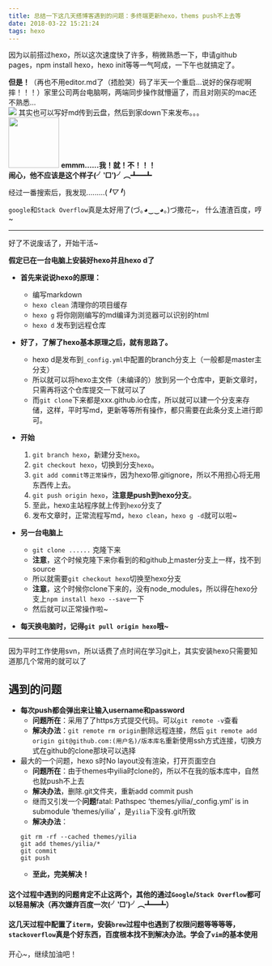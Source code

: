 ```yaml
---
title: 总结一下这几天搭博客遇到的问题：多终端更新hexo，thems push不上去等
date: 2018-03-22 15:21:24
tags: hexo
---
```

因为以前搭过hexo，所以这次速度快了许多，稍微熟悉一下，申请github pages，npm install hexo，hexo init等等一气呵成，一下午也就搞定了。

**但是！**（再也不用editor.md了（捂脸哭）码了半天一个重启...说好的保存呢啊摔！！！）家里公司两台电脑啊，两端同步操作就懵逼了，而且对刚买的mac还不熟悉...  
![](https://upload-images.jianshu.io/upload_images/11264410-85c864b78cff126e.jpg)
其实也可以写好md传到云盘，然后到家down下来发布。。。  
<img src="https://upload-images.jianshu.io/upload_images/11264410-febcbec4a270819f.jpg" width="100"/>
**emmm......我！就！不！！！  
闹心，他不应该是这个样子(╯‵□′)╯︵┻━┻**

经过一番搜索后，我发现.........(*╹▽╹*)
<!-- more -->
`google`和`Stack Overflow`真是太好用了(づ｡◕‿‿◕｡)づ撒花~， 什么渣渣百度，哼~

---
好了不说废话了，开始干活~

**假定已在一台电脑上安装好hexo并且hexo d了**

+ **首先来说说hexo的原理：**
    * 编写markdown
    * `hexo clean` 清理你的项目缓存
    * `hexo g` 将你刚刚编写的md编译为浏览器可以识别的html
    * `hexo d` 发布到远程仓库

+ **好了，了解了hexo基本原理之后，就有思路了。**
    + hexo d是发布到`_config.yml`中配置的branch分支上（一般都是master主分支）
    + 所以就可以将hexo主文件（未编译的）放到另一个仓库中，更新文章时，只需再将这个仓库提交一下就可以了
    + 而`git clone`下来都是xxx.github.io仓库，所以就可以建一个分支来存储，这样，平时写md，更新等等所有操作，都只需要在此条分支上进行即可。

+ **开始**
    1. `git branch hexo`，新建分支`hexo`。
    2. `git checkout hexo`，切换到分支`hexo`。
    2. `git add commit等正常操作`，因为hexo带.gitignore，所以不用担心将无用东西传上去。
    3. `git push origin hexo`，**注意是push到hexo分支**。
    4. 至此，hexo主站程序就上传到`hexo`分支了
    5. 发布文章时，正常流程写md，`hexo clean`，`hexo g -d`就可以啦~

+ **另一台电脑上**
    + `git clone ......` 克隆下来
    + **注意**，这个时候克隆下来你看到的和github上master分支上一样，找不到source
    + 所以就需要`git checkout hexo`切换至hexo分支
    + **注意**，这个时候你clone下来的，没有node_modules，所以得在hexo分支上`npm install hexo --save`一下
    + 然后就可以正常操作啦~
+ **每天换电脑时，记得`git pull origin hexo`哦~**

---
因为平时工作使用svn，所以话费了点时间在学习git上，其实安装hexo只需要知道那几个常用的就可以了
## 遇到的问题
* **每次push都会弹出来让输入username和password**
    * **问题所在**：采用了了https方式提交代码。可以`git remote -v`查看
    * **解决办法**：`git remote rm origin`删除远程连接，然后
    `git remote add origin git@github.com:(用户名)/版本库名`重新使用ssh方式连接，切换方式在github的clone那块可以选择
* 最大的一个问题，hexo s时No layout没有渲染，打开页面空白
    * **问题所在**：由于themes中yilia时clone的，所以不在我的版本库中，自然也就push不上去
    * **解决办法**，删除.git文件夹，重新add commit push
    * 继而又引发一个**问题**fatal: Pathspec ‘themes/yilia/_config.yml’ is in submodule ‘themes/yilia’ ，是`yilia`下没有.git所致
    * **解决办法**：
    ```
    git rm -rf --cached themes/yilia
    git add themes/yilia/*
    git commit
    git push
    ```
    * **至此，完美解决！**
    
#### 这个过程中遇到的问题肯定不止这两个，其他的通过`Google`/`Stack Overflow`都可以轻易解决（再次嫌弃百度一次(╯‵□′)╯︵┻━┻）
#### 这几天过程中配置了`iterm`，安装`brew`过程中也遇到了权限问题等等等等，`stackoverflow`真是个好东西，百度根本找不到解决办法。学会了`vim`的基本使用
开心~，继续加油吧！
